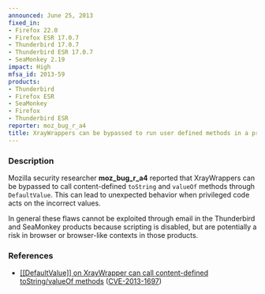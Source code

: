 ```yaml
---
announced: June 25, 2013
fixed_in:
- Firefox 22.0
- Firefox ESR 17.0.7
- Thunderbird 17.0.7
- Thunderbird ESR 17.0.7
- SeaMonkey 2.19
impact: High
mfsa_id: 2013-59
products:
- Thunderbird
- Firefox ESR
- SeaMonkey
- Firefox
- Thunderbird ESR
reporter: moz_bug_r_a4
title: XrayWrappers can be bypassed to run user defined methods in a privileged context
---
```


<h3>Description</h3>

<p>Mozilla security researcher <strong>moz_bug_r_a4</strong> reported that
XrayWrappers can be bypassed to call content-defined <code>toString</code> and <code>valueOf</code> methods through <code>DefaultValue</code>. This can lead to unexpected behavior when privileged code acts on the incorrect values.</p>

<p class="note">In general these flaws cannot be exploited through email in the
Thunderbird and SeaMonkey products because scripting is disabled, but are
potentially a risk in browser or browser-like contexts in those products.</p>

<h3>References</h3>

<ul>
  <li><a href="https://bugzilla.mozilla.org/show_bug.cgi?id=858101">
        [[DefaultValue]] on XrayWrapper can call content-defined
toString/valueOf methods</a> (<a href="http://cve.mitre.org/cgi-bin/cvename.cgi?name=CVE-2013-1697" class="ex-ref">CVE-2013-1697</a>)</li>
</ul>




